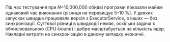 Під час тестування при 𝑁=10,000,000 обидві програми показали майже однаковий час виконання (різниця не перевищує 5–10 %). У деяких запусках швидше працювала версія з ExecutorService, в інших — без синхронізації.
Суттєвої різниці в швидкодії немає, оскільки задача є обчислювальною (CPU-bound) і добре масштабується на кількість ядер. Накладні витрати на синхронізацію в даному випадку незначні.
